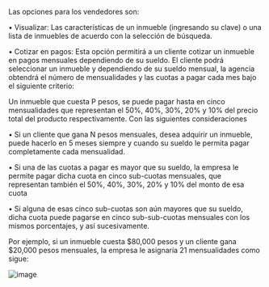 Las opciones para los vendedores son:

• Visualizar: Las características de un inmueble (ingresando su clave) o una lista de inmuebles de acuerdo con la selección de búsqueda. 

• Cotizar en pagos: Esta opción permitirá a un cliente cotizar un inmueble en pagos mensuales dependiendo de su sueldo. El cliente podrá seleccionar un inmueble y dependiendo de su sueldo mensual, la agencia obtendrá el número de mensualidades y las cuotas a pagar cada mes bajo el siguiente criterio: 

Un inmueble que cuesta P pesos, se puede pagar hasta en cinco mensualidades que representan el 50%, 40%, 30%, 20% y 10% del precio total del producto respectivamente. Con las siguientes consideraciones

•	Si un cliente que gana N pesos mensuales, desea adquirir un inmueble, puede hacerlo en 5 meses siempre y cuando su sueldo le permita pagar completamente cada mensualidad.

•	Si una de las cuotas a pagar es mayor que su sueldo, la empresa le permite pagar dicha cuota en cinco sub-cuotas mensuales, que representan también el 50%, 40%, 30%, 20% y 10% del monto de esa cuota 

•	Si alguna de esas cinco sub-cuotas son aún mayores que su sueldo, dicha cuota puede pagarse en cinco sub-sub-cuotas mensuales con los mismos porcentajes, y así sucesivamente.

Por ejemplo, si un inmueble cuesta $80,000 pesos y un cliente gana $20,000 pesos mensuales, la empresa le asignaría 21 mensualidades como sigue:

![image](https://user-images.githubusercontent.com/66086428/180632461-12300d7e-70cd-429b-bb6d-6e6f0c3d5da1.png)

